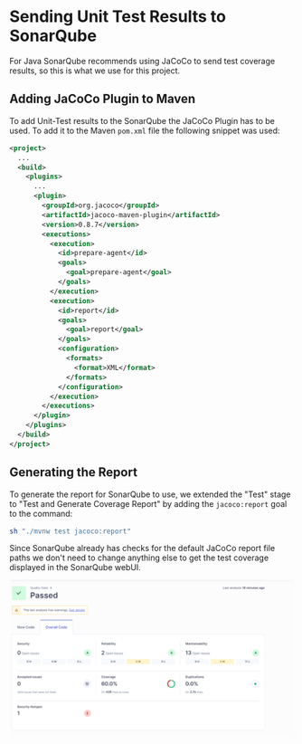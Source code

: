 # Sending Unit Test Results to SonarQube

For Java SonarQube recommends using JaCoCo to send test coverage results, so this is what we use for this project.

## Adding JaCoCo Plugin to Maven

To add Unit-Test results to the SonarQube the JaCoCo Plugin has to be used. To add it to the Maven `pom.xml` file the following snippet was used:

```xml
<project>
  ...
  <build>
    <plugins>
      ...
      <plugin>
        <groupId>org.jacoco</groupId>
        <artifactId>jacoco-maven-plugin</artifactId>
        <version>0.8.7</version>
        <executions>
          <execution>
            <id>prepare-agent</id>
            <goals>
              <goal>prepare-agent</goal>
            </goals>
          </execution>
          <execution>
            <id>report</id>
            <goals>
              <goal>report</goal>
            </goals>
            <configuration>
              <formats>
                <format>XML</format>
              </formats>
            </configuration>
          </execution>
        </executions>
      </plugin>
	</plugins>
  </build>
</project>
```

## Generating the Report

To generate the report for SonarQube to use, we extended the "Test" stage to "Test and Generate Coverage Report" by adding the `jacoco:report` goal to the command:

```bash
sh "./mvnw test jacoco:report"
```

Since SonarQube already has checks for the default JaCoCo report file paths we don't need to change anything else to get the test coverage displayed in the SonarQube webUI.

<img src="img/sonarqube-test-coverage.png" alt="SonarQube test coverage result in webUI" width="600"/>



